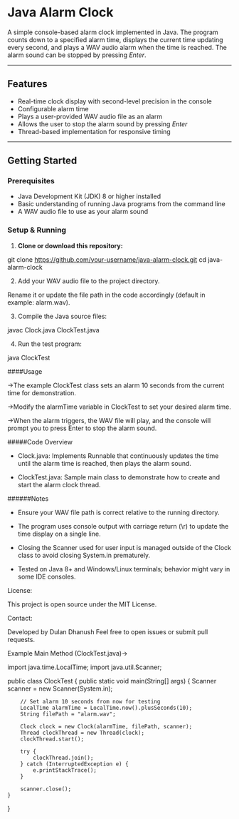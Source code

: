 # Java Alarm Clock

A simple console-based alarm clock implemented in Java. The program counts down to a specified alarm time, displays the current time updating every second, and plays a WAV audio alarm when the time is reached. The alarm sound can be stopped by pressing *Enter*.

---

## Features

- Real-time clock display with second-level precision in the console
- Configurable alarm time
- Plays a user-provided WAV audio file as an alarm
- Allows the user to stop the alarm sound by pressing *Enter*
- Thread-based implementation for responsive timing

---

## Getting Started

### Prerequisites

- Java Development Kit (JDK) 8 or higher installed
- Basic understanding of running Java programs from the command line
- A WAV audio file to use as your alarm sound

### Setup & Running

1. **Clone or download this repository:**

git clone https://github.com/your-username/java-alarm-clock.git
cd java-alarm-clock

2. Add your WAV audio file to the project directory.

Rename it or update the file path in the code accordingly (default in example: alarm.wav).

3. Compile the Java source files:

 javac Clock.java ClockTest.java

4. Run the test program:

java ClockTest

####Usage

->The example ClockTest class sets an alarm 10 seconds from the current time for demonstration.

->Modify the alarmTime variable in ClockTest to set your desired alarm time.

->When the alarm triggers, the WAV file will play, and the console will prompt you to press Enter to stop the alarm sound.

#####Code Overview

* Clock.java: Implements Runnable that continuously updates the time until the alarm time is reached, then plays the alarm sound.

* ClockTest.java: Sample main class to demonstrate how to create and start the alarm clock thread.

######Notes
+ Ensure your WAV file path is correct relative to the running directory.

+ The program uses console output with carriage return (\r) to update the time display on a single line.

+ Closing the Scanner used for user input is managed outside of the Clock class to avoid closing System.in prematurely.

+ Tested on Java 8+ and Windows/Linux terminals; behavior might vary in some IDE consoles.

License:

This project is open source under the MIT License.

Contact:

Developed by Dulan Dhanush
Feel free to open issues or submit pull requests.

Example Main Method (ClockTest.java)->

import java.time.LocalTime;
import java.util.Scanner;

public class ClockTest {
    public static void main(String[] args) {
        Scanner scanner = new Scanner(System.in);

        // Set alarm 10 seconds from now for testing
        LocalTime alarmTime = LocalTime.now().plusSeconds(10);
        String filePath = "alarm.wav";

        Clock clock = new Clock(alarmTime, filePath, scanner);
        Thread clockThread = new Thread(clock);
        clockThread.start();

        try {
            clockThread.join();
        } catch (InterruptedException e) {
            e.printStackTrace();
        }

        scanner.close();
    }
}


